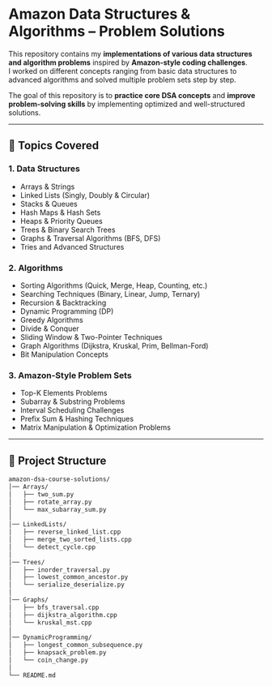 # Amazon Data Structures & Algorithms – Problem Solutions

This repository contains my **implementations of various data structures and algorithm problems** inspired by **Amazon-style coding challenges**.  
I worked on different concepts ranging from basic data structures to advanced algorithms and solved multiple problem sets step by step.

The goal of this repository is to **practice core DSA concepts** and **improve problem-solving skills** by implementing optimized and well-structured solutions.

---

## 📘 Topics Covered

### **1. Data Structures**
- Arrays & Strings
- Linked Lists (Singly, Doubly & Circular)
- Stacks & Queues
- Hash Maps & Hash Sets
- Heaps & Priority Queues
- Trees & Binary Search Trees
- Graphs & Traversal Algorithms (BFS, DFS)
- Tries and Advanced Structures

### **2. Algorithms**
- Sorting Algorithms (Quick, Merge, Heap, Counting, etc.)
- Searching Techniques (Binary, Linear, Jump, Ternary)
- Recursion & Backtracking
- Dynamic Programming (DP)
- Greedy Algorithms
- Divide & Conquer
- Sliding Window & Two-Pointer Techniques
- Graph Algorithms (Dijkstra, Kruskal, Prim, Bellman-Ford)
- Bit Manipulation Concepts

### **3. Amazon-Style Problem Sets**
- Top-K Elements Problems
- Subarray & Substring Problems
- Interval Scheduling Challenges
- Prefix Sum & Hashing Techniques
- Matrix Manipulation & Optimization Problems

---

## 📂 Project Structure

```bash
amazon-dsa-course-solutions/
│── Arrays/
│   ├── two_sum.py
│   ├── rotate_array.py
│   └── max_subarray_sum.py
│
│── LinkedLists/
│   ├── reverse_linked_list.cpp
│   ├── merge_two_sorted_lists.cpp
│   └── detect_cycle.cpp
│
│── Trees/
│   ├── inorder_traversal.py
│   ├── lowest_common_ancestor.py
│   └── serialize_deserialize.py
│
│── Graphs/
│   ├── bfs_traversal.cpp
│   ├── dijkstra_algorithm.cpp
│   └── kruskal_mst.cpp
│
│── DynamicProgramming/
│   ├── longest_common_subsequence.py
│   ├── knapsack_problem.py
│   └── coin_change.py
│
└── README.md
